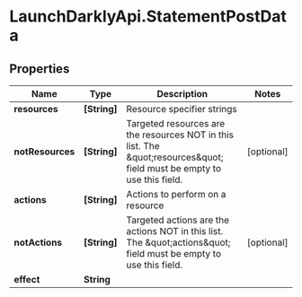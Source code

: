 # LaunchDarklyApi.StatementPostData

## Properties

Name | Type | Description | Notes
------------ | ------------- | ------------- | -------------
**resources** | **[String]** | Resource specifier strings | 
**notResources** | **[String]** | Targeted resources are the resources NOT in this list. The \&quot;resources\&quot; field must be empty to use this field. | [optional] 
**actions** | **[String]** | Actions to perform on a resource | 
**notActions** | **[String]** | Targeted actions are the actions NOT in this list. The \&quot;actions\&quot; field must be empty to use this field. | [optional] 
**effect** | **String** |  | 


